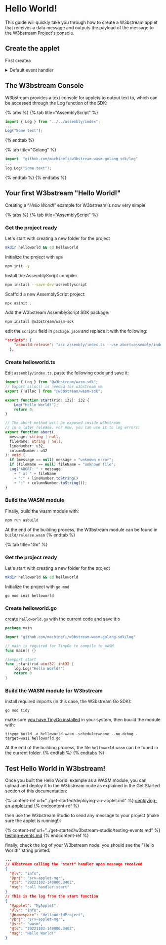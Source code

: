 # Hello World!

This guide will quickly take you through how to create a W3bstream applet that receives a data message and outputs the payload of the message to the W3bstream Project's console.

## Create the applet

First createa

<details>

<summary>Default event handler</summary>

When [deploying an applet](../get-started/deploying-an-applet.md#deploy-the-logic) to a W3bstream project, W3bstream creates a default event strategy that connects **any** W3bstream event to a default `_start()` handler function with the following signature:

**AssemblyScript**

```typescript
export function start(rid: i32): i32
```

**Go**

```go
//export start
func _start(event_id uint32) int32
```

**Rust**

```rust
#[no_mangle]
pub extern "C" fn start(event_id: i32) -> i32
```

**C++**

```cpp
#EMSCRIPTEN_KEEPALIVE uint32_t _start(uint32_t event_id)
```

</details>

## The W3bstream Console

W3bstream provides a text console for applets to output text to, which can be accessed through the Log function of the SDK:

{% tabs %}
{% tab title="AssemblyScript" %}
```typescript
import { Log } from "../../assembly/index";
...
Log("Some text");

```
{% endtab %}

{% tab title="Golang" %}
```go
import 	"github.com/machinefi/w3bstream-wasm-golang-sdk/log"
...
log.Log("Some text");

```
{% endtab %}
{% endtabs %}

## Your first W3bstream "Hello World!"

Creating a “_Hello World!_” example for W3bstream is now very simple:

{% tabs %}
{% tab title="AssemblyScript" %}
### Get the project ready

Let's start with creating a new folder for the project

```bash
mkdir helloworld && cd helloworld
```

Initialize the project with `npm`

```bash
npm init -y
```

Install the AssemblyScript compiler

```bash
npm install --save-dev assemblyscript
```

Scaffold a new AssemblyScript project:

```bash
npx asinit .
```

Add the W3bstream AssemblyScript SDK package:

```bash
npm install @w3bstream/wasm-sdk
```

edit the `scripts` field in `package.json` and replace it with the following:

```json
"scripts": {
    "asbuild:release": "asc assembly/index.ts --use abort=assembly/index/abort --target release",
  },
```



### Create helloworld.ts

Edit `assembly/index.ts`, paste the following code and save it:

```typescript
import { Log } from "@w3bstream/wasm-sdk";
// Export alloc() is needed for w3bstream vm
export { alloc } from "@w3bstream/wasm-sdk";

export function start(rid: i32): i32 {
    Log("Hello World!");
    return 0;
}

// The abort method will be exposed inside w3bstream
// in a later release. For now, you can use it to log errors:
export function abort(
  message: string | null,
  fileName: string | null,
  lineNumber: u32,
  columnNumber: u32
): void { 
  if (message == null) message = "unknown error";
  if (fileName == null) fileName = "unknown file";
  Log("ABORT: " + message
    + " at " + fileName
    + ":" + lineNumber.toString() 
    + ":" + columnNumber.toString());
}
```

###

### Build the WASM module

Finally, build the wasm module with:

```bash
npm run asbuild
```

At the end of the building process, the W3bstream module can be found in `build/release.wasm`
{% endtab %}

{% tab title="Go" %}
### Get the project ready

Let's start with creating a new folder for the project

```bash
mkdir helloworld && cd helloworld
```

Initialize the project with `go mod`

```
go mod init helloworld
```



### Create helloworld.go

create `helloworld.go` with the current code and save it:o

```go
package main

import "github.com/machinefi/w3bstream-wasm-golang-sdk/log"

// main is required for TinyGo to compile to WASM
func main() {}

//export start
func _start(rid uint32) int32 {
	log.Log("Hello World!")
	return 0
}
```



### Build the WASM module for W3bstream

install required imports (in this case, the W3bstream Go SDK):

```
go mod tidy
```

make sure [you have TinyGo installed](https://tinygo.org/getting-started/install/) in your system, then buuild the module with:

```
tinygo build -o helloworld.wasm -scheduler=none --no-debug -target=wasi helloworld.go
```

At the end of the building process, the file `helloworld.wasm` can be found in the current folder.
{% endtab %}
{% endtabs %}

## Test Hello World in W3bstream!

Once you built the Hello World! example as a WASM module, you can upload and deploy it to the W3bstream node as explained in the Get Started section of this documentation:

{% content-ref url="../get-started/deploying-an-applet.md" %}
[deploying-an-applet.md](../get-started/deploying-an-applet.md)
{% endcontent-ref %}

then use the W3bstream Studio to send any message to your project (make sure the applet is running!):

{% content-ref url="../get-started/w3bstream-studio/testing-events.md" %}
[testing-events.md](../get-started/w3bstream-studio/testing-events.md)
{% endcontent-ref %}

finally, check the log of your W3bstream node: you should see the "Hello World!" string printed:

```json
...
// W3bstream calling the "start" handler upon message received
{
  "@lv": "info",
  "@prj": "srv-applet-mgr",
  "@ts": "20221102-140006.340Z",
  "msg": "call handler:start"
}
// This is the log from the start function
{
  "@applet": "MyApplet",
  "@lv": "info",
  "@namespace": "HelloWorldProject",
  "@prj": "srv-applet-mgr",
  "@src": "wasm",
  "@ts": "20221102-140006.340Z",
  "msg": "Hello World!"
}
```
